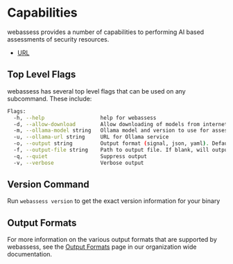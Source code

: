 # Capabilities

webassess provides a number of capabilities to performing AI based assessments of security resources.

- [URL](./url.md)

## Top Level Flags

webassess has several top level flags that can be used on any subcommand. These include:

```bash
Flags:
  -h, --help                  help for webassess
  -d, --allow-download        Allow downloading of models from internet if not already available
  -m, --ollama-model string   Ollama model and version to use for assessment (default "qwen2.5:0.5b")
  -u, --ollama-url string     URL for Ollama service
  -o, --output string         Output format (signal, json, yaml). Default value is signal (default "signal")
  -f, --output-file string    Path to output file. If blank, will output to STDOUT
  -q, --quiet                 Suppress output
  -v, --verbose               Verbose output
```

## Version Command

Run `webassess version` to get the exact version information for your binary

## Output Formats

For more information on the various output formats that are supported by webassess, see the [Output Formats](https://method-security.github.io/docs/output.html) page in our organization wide documentation.
